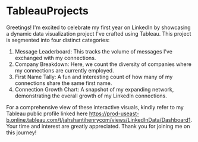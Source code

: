 # TableauProjects
Greetings! I'm excited to celebrate my first year on LinkedIn by showcasing a dynamic data visualization project I've crafted using Tableau. This project is segmented into four distinct categories:

1. Message Leaderboard: This tracks the volume of messages I've exchanged with my connections.
2. Company Breakdown: Here, we count the diversity of companies where my connections are currently employed.
3. First Name Tally: A fun and interesting count of how many of my connections share the same first name.
4. Connection Growth Chart: A snapshot of my expanding network, demonstrating the overall growth of my LinkedIn connections.

For a comprehensive view of these interactive visuals, kindly refer to my Tableau public profile linked here https://prod-useast-b.online.tableau.com/t/jahshantihenrycom/views/LinkedInData/Dashboard1. Your time and interest are greatly appreciated. Thank you for joining me on this journey!
